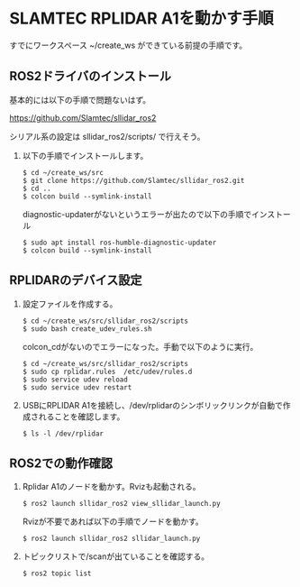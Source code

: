 # SLAMTEC RPLIDAR A1を動かす手順

すでにワークスペース ~/create_ws ができている前提の手順です。

## ROS2ドライバのインストール

基本的には以下の手順で問題ないはず。

https://github.com/Slamtec/sllidar_ros2

シリアル系の設定は sllidar_ros2/scripts/ で行えそう。

1. 以下の手順でインストールします。
    ```
    $ cd ~/create_ws/src
    $ git clone https://github.com/Slamtec/sllidar_ros2.git
    $ cd ..
    $ colcon build --symlink-install
    ```
    diagnostic-updaterがないというエラーが出たので以下の手順でインストール
    ```
    $ sudo apt install ros-humble-diagnostic-updater
    $ colcon build --symlink-install
    ```

## RPLIDARのデバイス設定

1. 設定ファイルを作成する。
    ```
    $ cd ~/create_ws/src/sllidar_ros2/scripts
    $ sudo bash create_udev_rules.sh
    ```
    colcon_cdがないのでエラーになった。手動で以下のように実行。
    ```
    $ cd ~/create_ws/src/sllidar_ros2/scripts
    $ sudo cp rplidar.rules  /etc/udev/rules.d
    $ sudo service udev reload
    $ sudo service udev restart
    ```
1. USBにRPLIDAR A1を接続し、/dev/rplidarのシンボリックリンクが自動で作成されることを確認します。
    ```
    $ ls -l /dev/rplidar
    ```
## ROS2での動作確認
1. Rplidar A1のノードを動かす。Rvizも起動される。
    ```
    $ ros2 launch sllidar_ros2 view_sllidar_launch.py
    ```
    Rvizが不要であれば以下の手順でノードを動かす。
    ```
    $ ros2 launch sllidar_ros2 sllidar_launch.py
    ```
1. トピックリストで/scanが出ていることを確認する。
    ```
    $ ros2 topic list
    ```